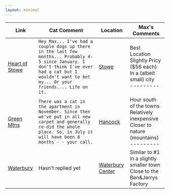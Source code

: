 ```yaml
---
layout: minimal
---
```


| Link  | Cat Comment  | Location  |  Max's Comments |
|---|---|---|---|
| [Heart of Stowe](https://www.airbnb.com/rooms/2480930)  | `Hey Max... I've had a couple dogs up there in the last few months... Probably 4-5 since January. I don't think I've ever had a cat but I wouldn't want to bet my... Or your friends.... Life on it.`|[Stowe](https://www.google.com/maps/dir//44.4662509,-72.6879696/@44.3541189,-73.0026969,10z)| Best Location<br>Slightly Pricy ($56 each)<br>In a (albeit small) city <br> --------- |
|[Green Mtns](https://www.airbnb.com/rooms/18729679)   |`There was a cat in the apartment in November. Since then we've put in all new carpet and generally re-did the whole place. So, in July it will have been 8 months - - your call. `   | [Hancock](https://www.google.com/maps/dir//Hancock/@44.1886678,-72.9579775,10.07z/data=!4m8!4m7!1m0!1m5!1m1!1s0x89e03f23305a1645:0xfd6f031415eb1195!2m2!1d-72.8412292!2d43.9261192)  | Hour south of the towns<br>Relatively inexpensive<br>Closer to nature (mountains) <br> --------- |
| [Waterbury](https://www.airbnb.com/rooms/4973853)   | Hasn't replied yet  | [Waterbury Center](https://www.google.com/maps/dir//Waterbury+Center/@44.3455031,-72.9251222,10.31z/data=!4m9!4m8!1m0!1m5!1m1!1s0x4cb598933a5f7439:0x34ee9a36314fa7d6!2m2!1d-72.7189485!2d44.376896!3e0)   |  Similar to #1 in a slightly smaller town<br>Close to the Ben&Jerrys Factory |
